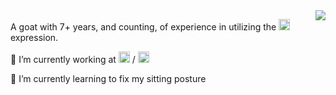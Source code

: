 <img align="right" src="https://github-readme-stats.vercel.app/api?username=drabiter&show_icons=true&hide=contribs&theme=solarized-dark"/>

A goat with 7+ years, and counting, of experience in utilizing the <img height="18px" src="https://img.shields.io/badge/it%20depends-f0883e.svg?style=flat-square&logoColor=ffffff"/> expression.

🔭 I’m currently working at <img height="18px" src="https://img.shields.io/badge/Gojek-3fb950.svg?style=flat-square&logoColor=ffffff"/> / <img height="18px" src="https://img.shields.io/badge/Midtrans-388bfd.svg?style=flat-square&logoColor=ffffff"/>

🌱 I’m currently learning to fix my sitting posture

<!--
da3633 rd
388bfd bl
f0883e or
8957e5 pu
3fb950 gr
-->
